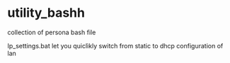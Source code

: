 # utility_bashh
collection of persona bash file

Ip_settings.bat let you quiclìkly switch from static to dhcp configuration of lan
